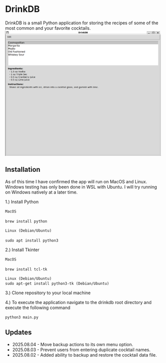
# DrinkDB

DrinkDB is a small Python application for storing the recipes of some of the most common and your favorite cocktails.
![main screen](./docs/drinkdbmain.PNG)

## Installation
As of this time I have confirmed the app will run on MacOS and Linux. Windows testing has only been done in WSL with Ubuntu. I will try running on Windows natively at a later time.

1.) Install Python
```
MacOS

brew install python
```

```
Linux (Debian/Ubuntu)

sudo apt install python3
```

2.) Install Tkinter 
```
MacOS

brew install tcl-tk
```

```
Linux (Debian/Ubuntu)
sudo apt-get install python3-tk (Debian/Ubuntu)
```

3.) Clone repository to your local machine

4.) To execute the application navigate to the drinkdb root directory and execute the following command
```
python3 main.py
```
## Updates
- 2025.08.04 - Move backup actions to its own menu option.
- 2025.08.03 - Prevent users from entering duplicate cocktail names.
- 2025.08.02 - Added ability to backup and restore the cocktail data file.